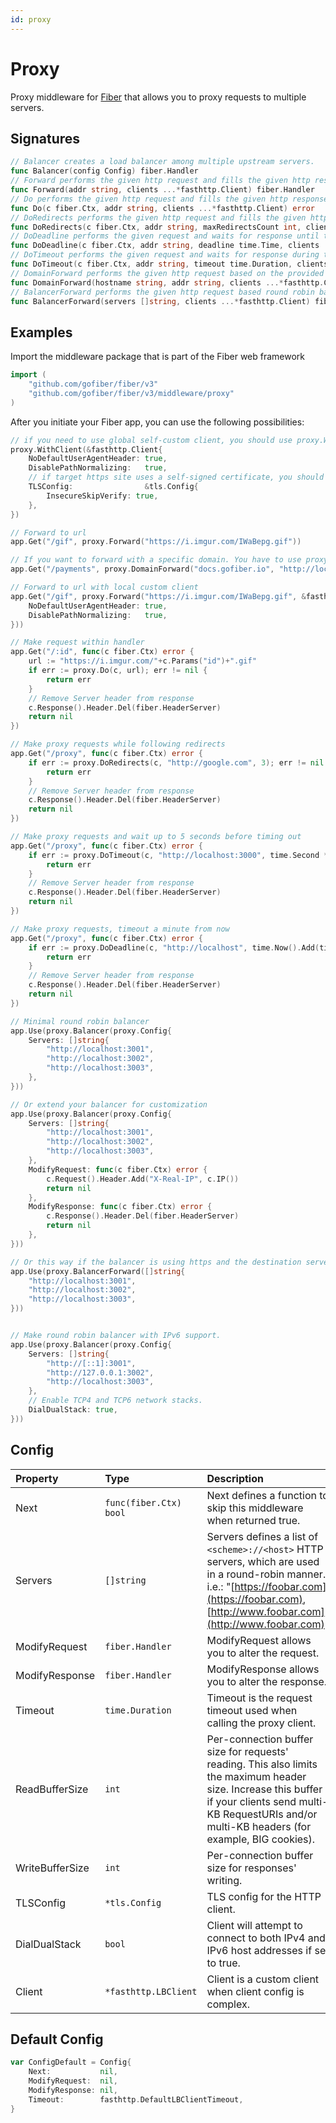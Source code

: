 ```yaml
---
id: proxy
---
```


# Proxy

Proxy middleware for [Fiber](https://github.com/gofiber/fiber) that allows you to proxy requests to multiple servers.

## Signatures


```go
// Balancer creates a load balancer among multiple upstream servers.
func Balancer(config Config) fiber.Handler
// Forward performs the given http request and fills the given http response.
func Forward(addr string, clients ...*fasthttp.Client) fiber.Handler
// Do performs the given http request and fills the given http response.
func Do(c fiber.Ctx, addr string, clients ...*fasthttp.Client) error
// DoRedirects performs the given http request and fills the given http response while following up to maxRedirectsCount redirects.
func DoRedirects(c fiber.Ctx, addr string, maxRedirectsCount int, clients ...*fasthttp.Client) error
// DoDeadline performs the given request and waits for response until the given deadline.
func DoDeadline(c fiber.Ctx, addr string, deadline time.Time, clients ...*fasthttp.Client) error
// DoTimeout performs the given request and waits for response during the given timeout duration.
func DoTimeout(c fiber.Ctx, addr string, timeout time.Duration, clients ...*fasthttp.Client) error
// DomainForward performs the given http request based on the provided domain and fills the given http response.
func DomainForward(hostname string, addr string, clients ...*fasthttp.Client) fiber.Handler
// BalancerForward performs the given http request based round robin balancer and fills the given http response.
func BalancerForward(servers []string, clients ...*fasthttp.Client) fiber.Handler
```

## Examples

Import the middleware package that is part of the Fiber web framework

```go
import (
    "github.com/gofiber/fiber/v3"
    "github.com/gofiber/fiber/v3/middleware/proxy"
)
```

After you initiate your Fiber app, you can use the following possibilities:

```go
// if you need to use global self-custom client, you should use proxy.WithClient.
proxy.WithClient(&fasthttp.Client{
    NoDefaultUserAgentHeader: true, 
    DisablePathNormalizing:   true,
    // if target https site uses a self-signed certificate, you should
    TLSConfig:                &tls.Config{
        InsecureSkipVerify: true,
    },
})

// Forward to url
app.Get("/gif", proxy.Forward("https://i.imgur.com/IWaBepg.gif"))

// If you want to forward with a specific domain. You have to use proxy.DomainForward.
app.Get("/payments", proxy.DomainForward("docs.gofiber.io", "http://localhost:8000"))

// Forward to url with local custom client
app.Get("/gif", proxy.Forward("https://i.imgur.com/IWaBepg.gif", &fasthttp.Client{
    NoDefaultUserAgentHeader: true, 
    DisablePathNormalizing:   true,
}))

// Make request within handler
app.Get("/:id", func(c fiber.Ctx) error {
    url := "https://i.imgur.com/"+c.Params("id")+".gif"
    if err := proxy.Do(c, url); err != nil {
        return err
    }
    // Remove Server header from response
    c.Response().Header.Del(fiber.HeaderServer)
    return nil
})

// Make proxy requests while following redirects
app.Get("/proxy", func(c fiber.Ctx) error {
    if err := proxy.DoRedirects(c, "http://google.com", 3); err != nil {
        return err
    }
    // Remove Server header from response
    c.Response().Header.Del(fiber.HeaderServer)
    return nil
})

// Make proxy requests and wait up to 5 seconds before timing out
app.Get("/proxy", func(c fiber.Ctx) error {
    if err := proxy.DoTimeout(c, "http://localhost:3000", time.Second * 5); err != nil {
        return err
    }
    // Remove Server header from response
    c.Response().Header.Del(fiber.HeaderServer)
    return nil
})

// Make proxy requests, timeout a minute from now
app.Get("/proxy", func(c fiber.Ctx) error {
    if err := proxy.DoDeadline(c, "http://localhost", time.Now().Add(time.Minute)); err != nil {
        return err
    }
    // Remove Server header from response
    c.Response().Header.Del(fiber.HeaderServer)
    return nil
})

// Minimal round robin balancer
app.Use(proxy.Balancer(proxy.Config{
    Servers: []string{
        "http://localhost:3001",
        "http://localhost:3002",
        "http://localhost:3003",
    },
}))

// Or extend your balancer for customization
app.Use(proxy.Balancer(proxy.Config{
    Servers: []string{
        "http://localhost:3001",
        "http://localhost:3002",
        "http://localhost:3003",
    },
    ModifyRequest: func(c fiber.Ctx) error {
        c.Request().Header.Add("X-Real-IP", c.IP())
        return nil
    },
    ModifyResponse: func(c fiber.Ctx) error {
        c.Response().Header.Del(fiber.HeaderServer)
        return nil
    },
}))

// Or this way if the balancer is using https and the destination server is only using http.
app.Use(proxy.BalancerForward([]string{
    "http://localhost:3001",
    "http://localhost:3002",
    "http://localhost:3003",
}))


// Make round robin balancer with IPv6 support.
app.Use(proxy.Balancer(proxy.Config{
    Servers: []string{
        "http://[::1]:3001",
        "http://127.0.0.1:3002",
        "http://localhost:3003",
    },
    // Enable TCP4 and TCP6 network stacks.
    DialDualStack: true,
}))
```

## Config

| Property        | Type                                           | Description                                                                                                                                                                                                                        | Default         |
|:----------------|:-----------------------------------------------|:-----------------------------------------------------------------------------------------------------------------------------------------------------------------------------------------------------------------------------------|:----------------|
| Next            | `func(fiber.Ctx) bool`                        | Next defines a function to skip this middleware when returned true.                                                                                                                                                                | `nil`           |
| Servers         | `[]string`                                     | Servers defines a list of `<scheme>://<host>` HTTP servers, which are used in a round-robin manner. i.e.: "[https://foobar.com](https://foobar.com), [http://www.foobar.com](http://www.foobar.com)"                                                        | (Required)      |
| ModifyRequest   | `fiber.Handler`                                | ModifyRequest allows you to alter the request.                                                                                                                                                                                     | `nil`           |
| ModifyResponse  | `fiber.Handler`                                | ModifyResponse allows you to alter the response.                                                                                                                                                                                   | `nil`           |
| Timeout         | `time.Duration`                                | Timeout is the request timeout used when calling the proxy client.                                                                                                                                                                 | 1 second        |
| ReadBufferSize  | `int`                                          | Per-connection buffer size for requests' reading. This also limits the maximum header size. Increase this buffer if your clients send multi-KB RequestURIs and/or multi-KB headers (for example, BIG cookies).                     | (Not specified) |
| WriteBufferSize | `int`                                          | Per-connection buffer size for responses' writing.                                                                                                                                                                                 | (Not specified) |
| TLSConfig       | `*tls.Config` | TLS config for the HTTP client. | `nil`           |
| DialDualStack   | `bool`                                         | Client will attempt to connect to both IPv4 and IPv6 host addresses if set to true.                                                                                                                                                | `false`         |
| Client          | `*fasthttp.LBClient`                           | Client is a custom client when client config is complex.                                                                                                                                                                           | `nil`           |

## Default Config

```go
var ConfigDefault = Config{
    Next:           nil,
    ModifyRequest:  nil,
    ModifyResponse: nil,
    Timeout:        fasthttp.DefaultLBClientTimeout,
}
```
